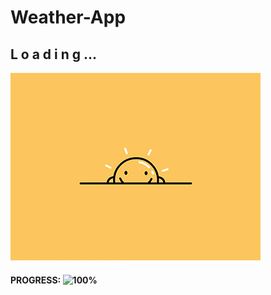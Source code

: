 # Weather-App

## L o a d i n g ...

<img src="https://github.com/alikartalonline/Weather-App/blob/main/public/gif/loadingsun.gif" width="400" height="300" alt="alikartalonlineWp" title="alikartalonlineWp">

#### **PROGRESS:** ![100%](https://progress-bar.dev/50)
